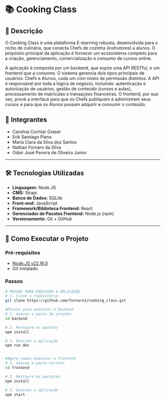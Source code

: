 # 📚 Cooking Class


## 🧾 Descrição

O Cooking Class é uma plataforma E-learning robusta, desenvolvida para o nicho de culinária, que conecta Chefs de cozinha (instrutores) a alunos. O propósito principal da aplicação é fornecer um ecossistema completo para a criação, gerenciamento, comercialização e consumo de cursos online.

A aplicação é composta por um backend, que expõe uma API RESTful, e um frontend que a consome. O sistema gerencia dois tipos principais de usuários: Chefs e Alunos, cada um com níveis de permissão distintos. A API é responsável por toda a lógica de negócio, incluindo: autenticação e autorização de usuários, gestão de conteúdo (cursos e aulas), processamento de matrículas e transações financeiras. O frontend, por sua vez, provê a interface para que os Chefs publiquem e administrem seus cursos e para que os Alunos possam adquirir e consumir o conteúdo.

## 👥 Integrantes

- Carolina Cochlar Graser  
- Erik Santiago Piana
- Maria Clara da Silva dos Santos 
- Nathan Fornaro da Silva
- Odair José Pereira de Oliveira Junior

---

## 🛠️ Tecnologias Utilizadas

- **Linguagem:** Node.JS
- **CMS:** Strapi
- **Banco de Dados:** SQLite
- **Front-end:** JavaScript
- **Framework/Biblioteca Frontend:** React
- **Gerenciador de Pacotes Frontend:** Node.js (npm)
- **Versionamento:** Git + GitHub

---

## 🚀 Como Executar o Projeto

### Pré-requisitos

- [Node.JS v22.16.0](https://nodejs.org/en)
- Git instalado

### Passos

```bash
# PASSOS PARA EXECUTAR A APLICAÇÃO
# 1. Clone o repositório
git clone https://github.com/fornaro3/cooking_class.git

#Passos para executar o backend
# 1. Acesse a pasta do projeto
cd backend

# 2. Restaure os pacotes
npm install

# 3. Execute a aplicação
npm run dev


#Agora vamos executar o frontend
# 1. Acesse a pasta correta
cd frontend

# 2. Restaure os pacostes
npm install 

# 3. Execute a aplicação
npm start